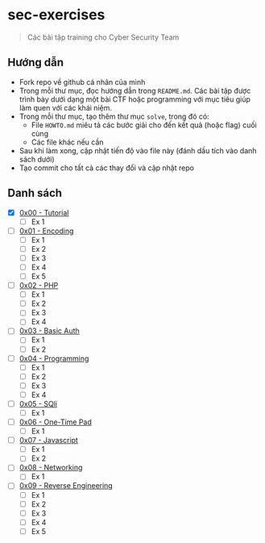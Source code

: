# sec-exercises

> Các bài tập training cho Cyber Security Team

## Hướng dẫn

- Fork repo về github cá nhân của mình
- Trong mỗi thư mục, đọc hướng dẫn trong `README.md`. Các bài tập được trình bày dưới dạng một bài CTF hoặc programming với mục tiêu giúp làm quen với các khái niệm.
- Trong mỗi thư mục, tạo thêm thư mục `solve`, trong đó có:
  - File `HOWTO.md` miêu tả các bước giải cho đến kết quả (hoặc flag) cuối cùng
  - Các file khác nếu cần
- Sau khi làm xong, cập nhật tiến độ vào file này (đánh dấu tích vào danh sách dưới)
- Tạo commit cho tất cả các thay đổi và cập nhật repo

## Danh sách
- [x] [0x00 - Tutorial](0x00)
  - [ ] Ex 1
- [ ] [0x01 - Encoding](0x01)
  - [ ] Ex 1
  - [ ] Ex 2
  - [ ] Ex 3
  - [ ] Ex 4
  - [ ] Ex 5
- [ ] [0x02 - PHP](0x02)
  - [ ] Ex 1
  - [ ] Ex 2
  - [ ] Ex 3
  - [ ] Ex 4
- [ ] [0x03 - Basic Auth](0x03)
  - [ ] Ex 1
  - [ ] Ex 2
- [ ] [0x04 - Programming](0x04)
  - [ ] Ex 1
  - [ ] Ex 2
  - [ ] Ex 3
  - [ ] Ex 4
- [ ] [0x05 - SQli](0x05)
  - [ ] Ex 1
- [ ] [0x06 - One-Time Pad](0x06)
  - [ ] Ex 1
- [ ] [0x07 - Javascript](0x07)
  - [ ] Ex 1
  - [ ] Ex 2
- [ ] [0x08 - Networking](0x08)
  - [ ] Ex 1
- [ ] [0x09 - Reverse Engineering](0x09)
  - [ ] Ex 1
  - [ ] Ex 2
  - [ ] Ex 3
  - [ ] Ex 4
  - [ ] Ex 5
